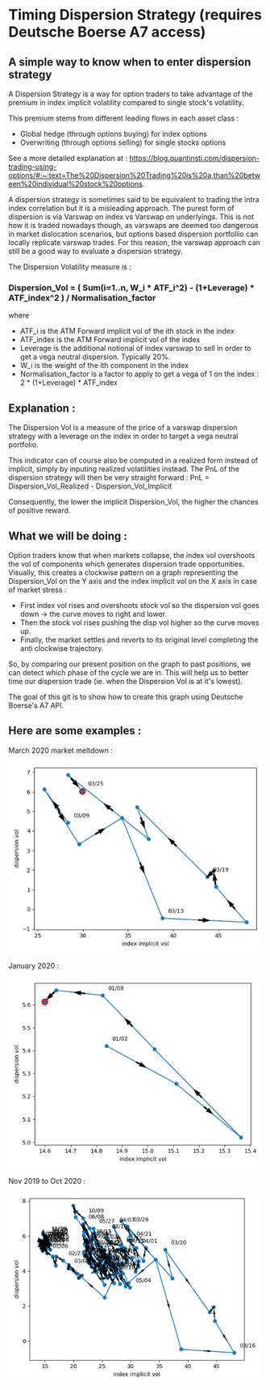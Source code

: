 # Timing Dispersion Strategy (requires Deutsche Boerse A7 access) #
## A simple way to know when to enter dispersion strategy ##

A Dispersion Strategy is a way for option traders to take advantage of the premium in index implicit volatility compared to single stock's volatility.

This premium stems from different leading flows in each asset class :
- Global hedge (through options buying) for index options
- Overwriting (through options selling) for single stocks options

See a more detailed explanation at :
https://blog.quantinsti.com/dispersion-trading-using-options/#:~:text=The%20Dispersion%20Trading%20is%20a,than%20between%20individual%20stock%20options.

A dispersion strategy is sometimes said to be equivalent to trading the intra index correlation but it is a misleading approach.
The purest form of dispersion is via Varswap on index vs Varswap on underlyings.
This is not how it is traded nowadays though, as varswaps are deemed too dangerous in market dislocation scenarios, but options based dispersion portfollio can locally replicate varswap trades. For this reason, the varswap approach can still be a good way to evaluate a dispersion strategy.

The Dispersion Volatility measure is :

### Dispersion_Vol = ( Sum(i=1..n, W_i * ATF_i^2) - (1+Leverage) * ATF_index^2 ) / Normalisation_factor ###

where

- ATF_i is the ATM Forward implicit vol of the ith stock in the index
- ATF_index is the ATM Forward implicit vol of the index
- Leverage is the additional notional of index varswap to sell in order to get a vega neutral dispersion. Typically 20%.
- W_i is the weight of the ith component in the index
- Normalisation_factor is a factor to apply to get a vega of 1 on the index : 2 * (1+Leverage) * ATF_index


## Explanation : ##
The Dispersion Vol is a measure of the price of a varswap dispersion strategy with a leverage on the index in order to target a vega neutral portfolio.

This indicator can of course also be computed in a realized form instead of implicit, simply by inputing realized volatilities instead. 
The PnL of the dispersion strategy will then be very straight forward :
PnL = Dispersion_Vol_Realized - Dispersion_Vol_Implicit

Consequently, the lower the implicit Dispersion_Vol, the higher the chances of positive reward.


## What we will be doing : ##

Option traders know that when markets collapse, the index vol overshoots the vol of components which generates dispersion trade opportunities.
Visually, this creates a clockwise pattern on a graph representing the Dispersion_Vol on the Y axis and the index implicit vol on the X axis in case of market stress :
- First index vol rises and overshoots stock vol so the dispersion vol goes down -> the curve moves to right and lower.
- Then the stock vol rises pushing the disp vol higher so the curve moves up.
- Finally, the market settles and reverts to its original level completing the anti clockwise trajectory.

So, by comparing our present position on the graph to past positions, we can detect which phase of the cycle we are in.
This will help us to better time our dispersion trade (ie. when the Dispersion Vol is at it's lowest).

The goal of this git is to show how to create this graph using Deutsche Boerse's A7 API.


## Here are some examples : ##


March 2020 market meltdown :

![plot](./Graphs/myplot_March_2020.png)


January 2020 :

![plot](./Graphs/myplot_Jan_2020.png)


Nov 2019 to Oct 2020 :

![plot](./Graphs/myplot_Nov_2019_to_Oct_2020.png)
